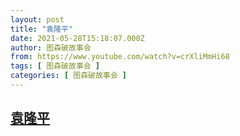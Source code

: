 ```yaml
---
layout: post
title: "袁隆平"
date: 2021-05-28T15:18:07.000Z
author: 图森破故事会
from: https://www.youtube.com/watch?v=crXliMmHi68
tags: [ 图森破故事会 ]
categories: [ 图森破故事会 ]
---
```

<!--1622215087000-->
[袁隆平](https://www.youtube.com/watch?v=crXliMmHi68)
------

<div>

</div>

